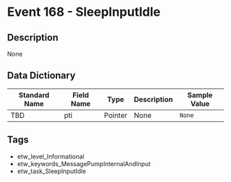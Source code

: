 # Event 168 - SleepInputIdle

## Description
None

## Data Dictionary
|Standard Name|Field Name|Type|Description|Sample Value|
|---|---|---|---|---|
|TBD|pti|Pointer|None|`None`|

## Tags
* etw_level_Informational
* etw_keywords_MessagePumpInternalAndInput
* etw_task_SleepInputIdle